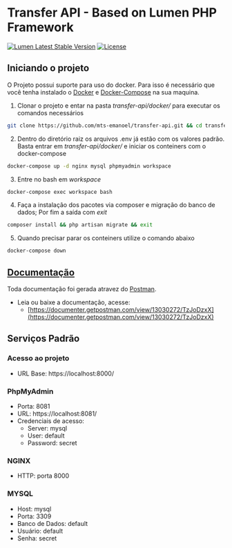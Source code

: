 # Transfer API - Based on Lumen PHP Framework
[![Lumen Latest Stable Version](https://img.shields.io/packagist/v/laravel/framework)](https://packagist.org/packages/laravel/lumen-framework)
[![License](https://img.shields.io/packagist/l/laravel/framework)](https://packagist.org/packages/laravel/lumen-framework)

## Iniciando o projeto

O Projeto possui suporte para uso do docker. Para isso é necessário que você tenha instalado o [Docker](https://docs.docker.com/engine/install/) e [Docker-Compose](https://docs.docker.com/compose/install/) na sua maquina.

1. Clonar o projeto e entar na pasta  _transfer-api/docker/_ para executar os comandos necessários
~~~bash
git clone https://github.com/mts-emanoel/transfer-api.git && cd transfer-api && cd docker
~~~

2. Dentro do diretório raiz os arquivos .env já estão com os valores padrão. Basta entrar em _transfer-api/docker/_ e iniciar os conteiners com o docker-compose
~~~bash
docker-compose up -d nginx mysql phpmyadmin workspace
~~~

3. Entre no bash em _workspace_
~~~bash
docker-compose exec workspace bash
~~~

4. Faça a instalação dos pacotes via composer e migração do banco de dados; Por fim a saída com _exit_
~~~bash
composer install && php artisan migrate && exit
~~~

5. Quando precisar parar os conteiners utilize o comando abaixo 
~~~bash
docker-compose down
~~~


## [Documentação](https://documenter.getpostman.com/view/13030272/TzJoDzxX#9da8b6bd-8ed4-4584-8060-a7ad9286cb9a)

Toda documentação foi gerada atravez do [Postman](https://www.postman.com/).
 - Leia ou baixe a documentação, acesse: 
   - [https://documenter.getpostman.com/view/13030272/TzJoDzxX](https://documenter.getpostman.com/view/13030272/TzJoDzxX)

## Serviços Padrão

### Acesso ao projeto
- URL Base: https://localhost:8000/

### PhpMyAdmin
- Porta: 8081
- URL: https://localhost:8081/
- Credenciais de acesso:
  - Server: mysql
  - User: default
  - Password: secret

### NGINX
- HTTP: porta 8000

### MYSQL
- Host: mysql
- Porta: 3309
- Banco de Dados: default
- Usuário: default
- Senha: secret
